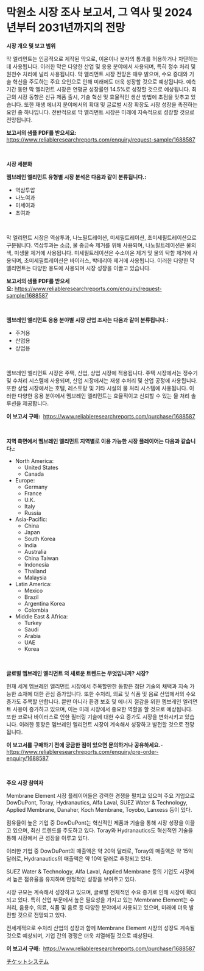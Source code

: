 <p><h1>막원소 시장 조사 보고서, 그 역사 및 2024년부터 2031년까지의 전망</h1></p><p><strong>시장 개요 및 보고 범위</strong></p>
<p><p>막 엘리먼트는 인공적으로 제작된 막으로, 이온이나 분자의 통과를 허용하거나 차단하는 데 사용됩니다. 이러한 막은 다양한 산업 및 응용 분야에서 사용되며, 특히 정수 처리 및 원천수 처리에 널리 사용됩니다. 막 엘리먼트 시장 전망은 매우 밝으며, 수요 증대와 기술 혁신을 주도하는 주요 요인으로 인해 미래에도 더욱 성장할 것으로 예상됩니다. 예측 기간 동안 막 엘리먼트 시장은 연평균 성장률인 14.5%로 성장할 것으로 예상됩니다. 최근의 시장 동향은 신규 제품 출시, 기술 혁신 및 효율적인 생산 방법에 초점을 맞추고 있습니다. 또한 재생 에너지 분야에서의 확대 및 글로벌 시장 확장도 시장 성장을 촉진하는 요인 중 하나입니다. 전반적으로 막 엘리먼트 시장은 미래에 지속적으로 성장할 것으로 전망됩니다.</p></p>
<p><strong>보고서의 샘플 PDF를 받으세요:</strong> <a href="https://www.reliableresearchreports.com/enquiry/request-sample/1688587">https://www.reliableresearchreports.com/enquiry/request-sample/1688587</a></p>
<p>&nbsp;</p>
<p><strong>시장 세분화</strong></p>
<p><strong>멤브레인 엘리먼트 유형별 시장 분석은 다음과 같이 분류됩니다.:</strong></p>
<p><ul><li>역삼투압</li><li>나노여과</li><li>미세여과</li><li>초여과</li></ul></p>
<p>&nbsp;</p>
<p><p>막 엘리먼트 시장은 역삼투과, 나노필트레이션, 미세필트레이션, 초미세필트레이션으로 구분됩니다. 역삼투과는 소금, 물 중금속 제거를 위해 사용되며, 나노필트레이션은 물의 색, 미생물 제거에 사용됩니다. 미세필트레이션은 수소이온 제거 및 물의 탁함 제거에 사용되며, 초미세필트레이션은 바이러스, 박테리아 제거에 사용됩니다. 이러한 다양한 막 엘리먼트는 다양한 용도에 사용되며 시장 성장을 이끌고 있습니다.</p></p>
<p><strong>보고서의 샘플 PDF를 받으세요:</strong>&nbsp;<a href="https://www.reliableresearchreports.com/enquiry/request-sample/1688587">https://www.reliableresearchreports.com/enquiry/request-sample/1688587</a></p>
<p>&nbsp;</p>
<p><strong> 멤브레인 엘리먼트 응용 분야별 시장 산업 조사는 다음과 같이 분류됩니다.:</strong></p>
<p><ul><li>주거용</li><li>산업용</li><li>상업용</li></ul></p>
<p>&nbsp;</p>
<p><p>멤브레인 엘리먼트 시장은 주택, 산업, 상업 시장에 적용됩니다. 주택 시장에서는 정수기 및 수처리 시스템에 사용되며, 산업 시장에서는 재생 수처리 및 산업 공정에 사용됩니다. 또한 상업 시장에서는 호텔, 레스토랑 및 기타 시설의 물 처리 시스템에 사용됩니다. 이러한 다양한 응용 분야에서 멤브레인 엘리먼트는 효율적이고 신뢰할 수 있는 물 처리 솔루션을 제공합니다.</p></p>
<p><strong>이 보고서 구매:</strong>&nbsp; <a href="https://www.reliableresearchreports.com/purchase/1688587">https://www.reliableresearchreports.com/purchase/1688587</a></p>
<p>&nbsp;</p>
<p><strong>지역 측면에서 멤브레인 엘리먼트 지역별로 이용 가능한 시장 플레이어는 다음과 같습니다.:</strong></p>
<p><ul>
    <li>
        North America:
        <ul>
            <li>United States</li>
            <li>Canada</li>
        </ul>
    </li>
    <li>
        Europe:
        <ul>
            <li>Germany</li>
            <li>France</li>
            <li>U.K.</li>
            <li>Italy</li>
            <li>Russia</li>
        </ul>
    </li>
    <li>
        Asia-Pacific:
        <ul>
            <li>China</li>
            <li>Japan</li>
            <li>South Korea</li>
            <li>India</li>
            <li>Australia</li>
            <li>China Taiwan</li>
            <li>Indonesia</li>
            <li>Thailand</li>
            <li>Malaysia</li>
        </ul>
    </li>
    <li>
        Latin America:
        <ul>
            <li>Mexico</li>
            <li>Brazil</li>
            <li>Argentina Korea</li>
            <li>Colombia</li>
        </ul>
    </li>
    <li>
        Middle East & Africa:
        <ul>
            <li>Turkey</li>
            <li>Saudi</li>
            <li>Arabia</li>
            <li>UAE</li>
            <li>Korea</li>
        </ul>
    </li>
    </ul></p>
<p>&nbsp;</p>
<p><strong>글로벌 멤브레인 엘리먼트 의 새로운 트렌드는 무엇입니까? 시장?</strong></p>
<p><p>현재 세계 멤브레인 엘리먼트 시장에서 주목할만한 동향은 첨단 기술의 채택과 지속 가능한 소재에 대한 관심 증가입니다. 또한 수처리, 의료 및 식품 및 음료 산업에서의 수요 증가도 주목할 만합니다. 뿐만 아니라 환경 보호 및 에너지 절감을 위한 멤브레인 엘리먼트 사용이 증가하고 있으며, 이는 미래 시장에서 중요한 역할을 할 것으로 예상됩니다. 또한 코로나 바이러스로 인한 필터링 기술에 대한 수요 증가도 시장을 변화시키고 있습니다. 이러한 동향은 멤브레인 엘리먼트 시장이 계속해서 성장하고 발전할 것으로 전망됩니다.</p></p>
<p><strong>이 보고서를 구매하기 전에 궁금한 점이 있으면 문의하거나 공유하세요.</strong>- <a href="https://www.reliableresearchreports.com/enquiry/pre-order-enquiry/1688587">https://www.reliableresearchreports.com/enquiry/pre-order-enquiry/1688587</a></p>
<p>&nbsp;</p>
<p><strong>주요 시장 참여자</strong></p>
<p><p>Membrane Element 시장 플레이어들은 강력한 경쟁을 펼치고 있으며 주요 기업으로 DowDuPont, Toray, Hydranautics, Alfa Laval, SUEZ Water & Technology, Applied Membrane, Danaher, Koch Membrane, Toyobo, Lanxess 등이 있다. </p><p>점유율이 높은 기업 중 DowDuPont는 혁신적인 제품과 기술을 통해 시장 성장을 이끌고 있으며, 최신 트렌드를 주도하고 있다. Toray와 Hydranautics도 혁신적인 기술을 통해 시장에서 큰 성장을 이루고 있다. </p><p>이러한 기업 중 DowDuPont의 매출액은 약 20억 달러로, Toray의 매출액은 약 15억 달러로, Hydranautics의 매출액은 약 10억 달러로 추정되고 있다. </p><p>SUEZ Water & Technology, Alfa Laval, Applied Membrane 등의 기업도 시장에서 높은 점유율을 유지하며 안정적인 성장을 보여주고 있다. </p><p>시장 규모는 계속해서 성장하고 있으며, 글로벌 전체적인 수요 증가로 인해 시장이 확대되고 있다. 특히 산업 부문에서 높은 필요성을 가지고 있는 Membrane Element는 수처리, 음용수, 의료, 식품 및 음료 등 다양한 분야에서 사용되고 있으며, 미래에 더욱 발전할 것으로 전망되고 있다. </p><p>전세계적으로 수처리 산업의 성장과 함께 Membrane Element 시장의 성장도 계속될 것으로 예상되며, 기업 간의 경쟁은 더욱 치열해질 것으로 예상된다.</p></p>
<p><strong>이 보고서 구매:</strong>&nbsp;&nbsp;<a href="https://www.reliableresearchreports.com/purchase/1688587">https://www.reliableresearchreports.com/purchase/1688587</a></p>
<p><p><a href="https://github.com/zekaoe592392/Market-Research-Report-List-1/blob/main/64169389413.md">チケットシステム</a></p></p>
